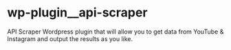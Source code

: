 # wp-plugin__api-scraper
API Scraper Wordpress plugin that will allow you to get data from YouTube &amp; Instagram and output the results as you like.
